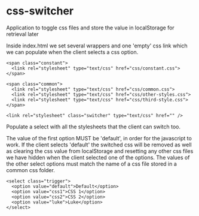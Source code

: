 # css-switcher

Application to toggle css files and store the value in localStorage for retrieval later

Inside index.html we set several wrappers and one 'empty' css link which we can populate when the client selects a css option.


*<!-- put any inherited stylesheets in here (which should NOT be switched) -->*

```
<span class="constant">
  <link rel="stylesheet" type="text/css" href="css/constant.css">
</span>
```

*<!-- put any stylesheets which can be switched off in here -->*

```
<span class="common">
  <link rel="stylesheet" type="text/css" href="css/common.css">
  <link rel="stylesheet" type="text/css" href="css/other-styles.css">
  <link rel="stylesheet" type="text/css" href="css/third-style.css">
</span>
```
*<!-- this is the switcher stylesheet, it is changed via javascript using a select input -->*

```
<link rel="stylesheet" class="switcher" type="text/css" href="" />
```

Populate a select with all the stylesheets that the client can switch too.

The value of the first option MUST be 'default', in order for the javascript to work. If the client selects 'default' the switched css will be removed as well as clearing the css value from localStorage and resetting any other css files we have hidden when the client selected one of the options. The values of the other select options must match the name of a css file stored in a common css folder.

```
<select class="trigger">
  <option value="default">Default</option>
  <option value="css1">CSS 1</option>
  <option value="css2">CSS 2</option>
  <option value="luke">Luke</option>
</select>
```
